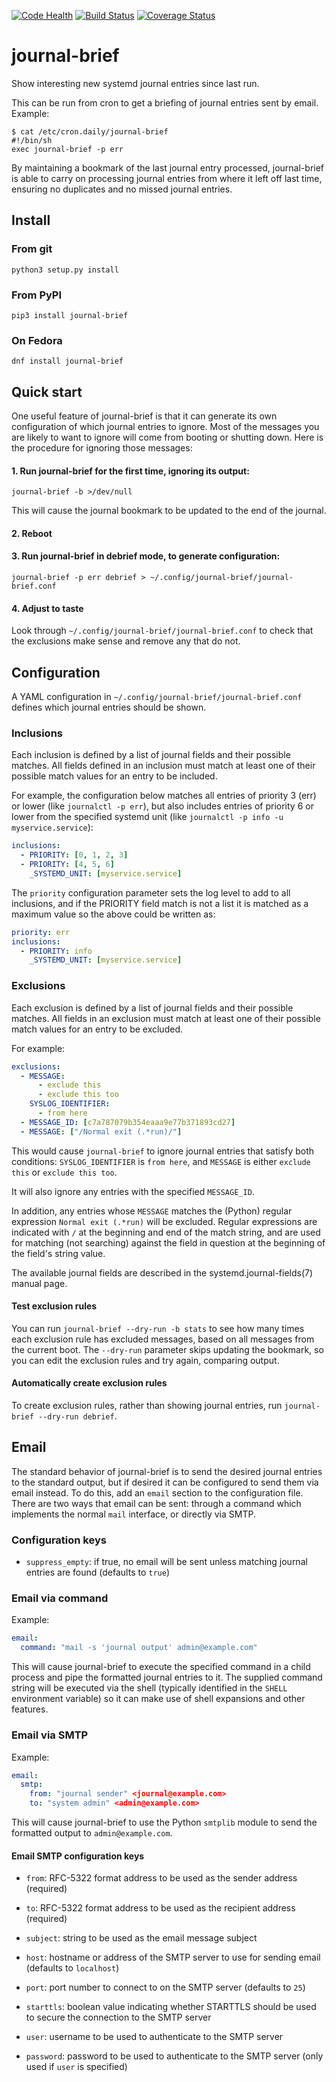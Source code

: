 [![Code Health](https://landscape.io/github/twaugh/journal-brief/master/landscape.svg?style=flat)](https://landscape.io/github/twaugh/journal-brief/master)
[![Build Status](https://travis-ci.org/twaugh/journal-brief.svg?branch=master)](https://travis-ci.org/twaugh/journal-brief) 
[![Coverage Status](https://coveralls.io/repos/twaugh/journal-brief/badge.svg?branch=master&service=github)](https://coveralls.io/github/twaugh/journal-brief?branch=master)

# journal-brief
Show interesting new systemd journal entries since last run.

This can be run from cron to get a briefing of journal entries sent by
email.  Example:

```
$ cat /etc/cron.daily/journal-brief
#!/bin/sh
exec journal-brief -p err
```

By maintaining a bookmark of the last journal entry processed,
journal-brief is able to carry on processing journal entries from
where it left off last time, ensuring no duplicates and no missed
journal entries.

## Install

### From git
```
python3 setup.py install
```

### From PyPI
```
pip3 install journal-brief
```

### On Fedora
```
dnf install journal-brief
```

## Quick start

One useful feature of journal-brief is that it can generate its own
configuration of which journal entries to ignore. Most of the messages
you are likely to want to ignore will come from booting or shutting
down. Here is the procedure for ignoring those messages:

#### 1. Run journal-brief for the first time, ignoring its output:

```
journal-brief -b >/dev/null
```

This will cause the journal bookmark to be updated to the end of the
journal.

#### 2. Reboot

#### 3. Run journal-brief in debrief mode, to generate configuration:

```
journal-brief -p err debrief > ~/.config/journal-brief/journal-brief.conf
```

#### 4. Adjust to taste

Look through `~/.config/journal-brief/journal-brief.conf` to check
that the exclusions make sense and remove any that do not.

## Configuration

A YAML configuration in `~/.config/journal-brief/journal-brief.conf`
defines which journal entries should be shown.

### Inclusions

Each inclusion is defined by a list of journal fields and their
possible matches. All fields defined in an inclusion must match at
least one of their possible match values for an entry to be included.

For example, the configuration below matches all entries of priority 3
(err) or lower (like `journalctl -p err`), but also includes entries
of priority 6 or lower from the specified systemd unit (like
`journalctl -p info -u myservice.service`):

```yaml
inclusions:
  - PRIORITY: [0, 1, 2, 3]
  - PRIORITY: [4, 5, 6]
    _SYSTEMD_UNIT: [myservice.service]
```

The `priority` configuration parameter sets the log level to add to
all inclusions, and if the PRIORITY field match is not a list it is
matched as a maximum value so the above could be written as:

```yaml
priority: err
inclusions:
  - PRIORITY: info
    _SYSTEMD_UNIT: [myservice.service]
```

### Exclusions

Each exclusion is defined by a list of journal fields and their
possible matches. All fields in an exclusion must match at least one
of their possible match values for an entry to be excluded.

For example:

```yaml
exclusions:
  - MESSAGE:
      - exclude this
      - exclude this too
    SYSLOG_IDENTIFIER:
      - from here
  - MESSAGE_ID: [c7a787079b354eaaa9e77b371893cd27]
  - MESSAGE: ["/Normal exit (.*run)/"]
```

This would cause `journal-brief` to ignore journal entries that
satisfy both conditions: `SYSLOG_IDENTIFIER` is `from here`, and
`MESSAGE` is either `exclude this` or `exclude this too`.

It will also ignore any entries with the specified `MESSAGE_ID`.

In addition, any entries whose `MESSAGE` matches the (Python) regular
expression `Normal exit (.*run)` will be excluded. Regular expressions
are indicated with `/` at the beginning and end of the match string,
and are used for matching (not searching) against the field in
question at the beginning of the field's string value.

The available journal fields are described in the
systemd.journal-fields(7) manual page.

#### Test exclusion rules

You can run `journal-brief --dry-run -b stats` to see how many times
each exclusion rule has excluded messages, based on all messages from
the current boot. The `--dry-run` parameter skips updating the
bookmark, so you can edit the exclusion rules and try again, comparing
output.

#### Automatically create exclusion rules

To create exclusion rules, rather than showing journal entries, run
`journal-brief --dry-run debrief`.

## Email

The standard behavior of journal-brief is to send the desired journal
entries to the standard output, but if desired it can be configured to
send them via email instead. To do this, add an `email` section to the
configuration file. There are two ways that email can be sent: through
a command which implements the normal `mail` interface, or directly
via SMTP.

### Configuration keys

* `suppress_empty`: if true, no email will be sent unless matching journal
entries are found (defaults to `true`)

### Email via command

Example:
```yaml
email:
  command: "mail -s 'journal output' admin@example.com"
```

This will cause journal-brief to execute the specified command in a
child process and pipe the formatted journal entries to it. The supplied
command string will be executed via the shell (typically identified in the
`SHELL` environment variable) so it can make use of shell expansions and
other features.

### Email via SMTP

Example:
```yaml
email:
  smtp:
    from: "journal sender" <journal@example.com>
    to: "system admin" <admin@example.com>
```

This will cause journal-brief to use the Python `smtplib` module to send
the formatted output to `admin@example.com`.

#### Email SMTP configuration keys

* `from`: RFC-5322 format address to be used as the sender address (required)

* `to`: RFC-5322 format address to be used as the recipient address (required)

* `subject`: string to be used as the email message subject

* `host`: hostname or address of the SMTP server to use for sending email
(defaults to `localhost`)

* `port`: port number to connect to on the SMTP server (defaults to `25`)

* `starttls`: boolean value indicating whether STARTTLS should be used to
secure the connection to the SMTP server

* `user`: username to be used to authenticate to the SMTP server

* `password`: password to be used to authenticate to the SMTP server (only
used if `user` is specified)
